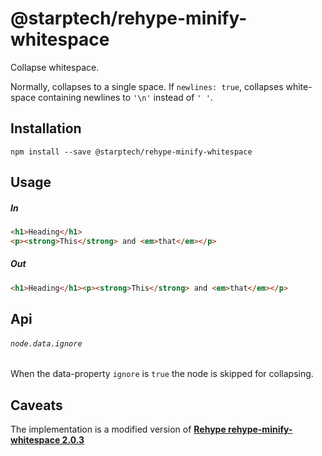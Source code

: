 # @starptech/rehype-minify-whitespace

Collapse whitespace.

Normally, collapses to a single space.  If `newlines: true`,
collapses white-space containing newlines to `'\n'` instead
of `' '`.

## Installation

```
npm install --save @starptech/rehype-minify-whitespace
```

## Usage

##### In

```html
<h1>Heading</h1>
<p><strong>This</strong> and <em>that</em></p>
```

##### Out

```html
<h1>Heading</h1><p><strong>This</strong> and <em>that</em></p>
```

## Api

###### `node.data.ignore`

When the data-property `ignore` is `true` the node is skipped for collapsing.

## Caveats

The implementation is a modified version of [**Rehype rehype-minify-whitespace 2.0.3**](https://github.com/rehypejs/rehype-minify/tree/master/packages/rehype-minify-whitespace)
